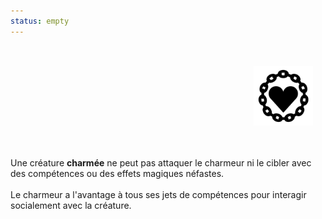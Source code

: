 ```yaml
---
status: empty
---
```

<div class="warning" style='background-color:var(--bg); border-left: solid var(--title) 4px; border-radius: 4px;'>
<p style='padding:0.7em; margin-left:0.7em; display: inline-block;'>
<img src="../../Illustrations/Conditions/Charmed.png" style="width:20%;  float:right; padding:0.7em">

Une créature <b>charmée</b> ne peut pas attaquer le charmeur ni le cibler avec des compétences ou des effets magiques néfastes.<br><br>
Le charmeur a l'avantage à tous ses jets de compétences pour interagir socialement avec la créature.<br>
</p>
</div>
